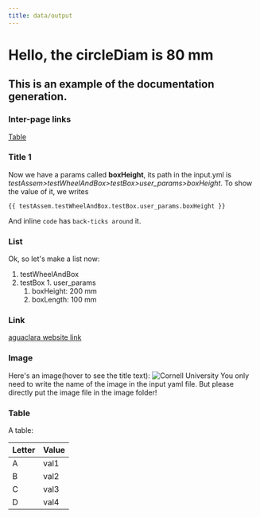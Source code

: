 ```yaml
---
title: data/output
---
```

# Hello, the circleDiam is 80 mm
## This is an example of the documentation generation.

### Inter-page links
[Table](#table)

### Title 1
Now we have a params called **boxHeight**, its path in the input.yml is
*testAssem>testWheelAndBox>testBox>user_params>boxHeight*.
To show the value of it, we writes
```jinja2
{{ testAssem.testWheelAndBox.testBox.user_params.boxHeight }}
```
And inline `code` has `back-ticks around` it.

### List
Ok, so let's make a list now:
1. testWheelAndBox
  1. testBox
    1. user_params
      1. boxHeight: 200 mm
      2. boxLength: 100 mm

### Link
[aguaclara website link](http://aguaclara.cornell.edu)

### Image
Here's an image(hover to see the title text):
![Cornell University](./image/cornell.png)
You only need to write the name of the image in the input yaml file.
But please directly put the image file in the image folder!

### Table

A table:

| Letter | Value |
| --- | --- |
| A | val1 |
| B | val2 |
| C | val3 |
| D | val4 |
